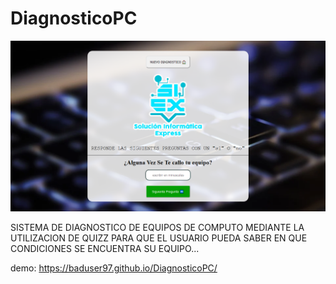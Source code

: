 # DiagnosticoPC

<img src="ssv2.png">

SISTEMA DE DIAGNOSTICO  DE EQUIPOS DE COMPUTO MEDIANTE LA UTILIZACION DE QUIZZ PARA QUE EL USUARIO PUEDA SABER EN QUE CONDICIONES SE ENCUENTRA SU EQUIPO... 


demo: https://baduser97.github.io/DiagnosticoPC/
